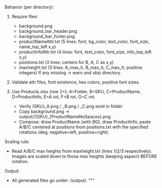 Behavior (per directory):

1. Require files:

   - background.png
   - background_bar_header.png
   - background_bar_footer.png
   - productNameAttr.txt (5 lines: font, bg_color, text_color, font_size, name_top_left x,y)
   - productInfoAttr.txt (4 lines: font, text_color, font_size, info_top_left x,y)
   - positions.txt (3 lines: centers for B, A, C as x,y)
   - maxheight.txt (3 lines: A_max_h, B_max_h, C_max_h; positive integers)
     If any missing → warn and skip directory.

2. Validate attr files, font existence, hex colors, positive font sizes.

3. Use Products.xlsx (row 2+):
   A=Folder, B=SKU, C=ProductName, D=ProductInfo, E=A rot, F=B rot, G=C rot.
   - Verify {SKU}\_A.png / \_B.png / \_C.png exist in folder
   - Copy background.png → output/<Folder>/{SKU}\_{ProductNameNoSpaces}.png
   - Compose: draw ProductName (with BG), draw ProductInfo; paste A/B/C centered at
     positions from positions.txt with the specified rotations (deg; negative=left, positive=right).

Scaling rule:

- Read A/B/C max heights from maxheight.txt (lines 1/2/3 respectively). Images are scaled
  down to those max heights (keeping aspect) BEFORE rotation.

Output:

- All generated files go under: <root>/output/<same directory structure as source>.
  """
